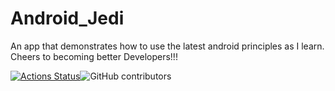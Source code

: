# Android_Jedi
An app that demonstrates how to use the latest android principles as I learn. Cheers to becoming better Developers!!!

[![Actions Status](https://github.com/codejunk1e/Android_Jedi/workflows/Android%20Pull%20Request%20&%20Master%20CI/badge.svg)](https://github.com/codejunk1e/Android_Jedi/actions)![GitHub contributors](https://img.shields.io/github/contributors/codejunk1e/Android_Jedi?style=plastic)
